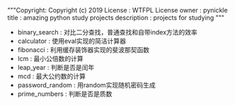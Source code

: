 """Copyright: Copyright (c) 2019
License : WTFPL License
owner : pynickle
title : amazing python study projects
description : projects for studying
"""

* binary_search : 对比二分查找，普通查找和自带index方法的效率
* calculator : 使用eval实现的简洁计算器
* fibonacci : 利用缓存装饰器实现的斐波那契函数
* lcm : 最小公倍数的计算
* leap_year : 判断是否是闰年 
* mcd : 最大公约数的计算
* password_random : 用random实现随机密码生成
* prime_numbers : 判断是否是质数
